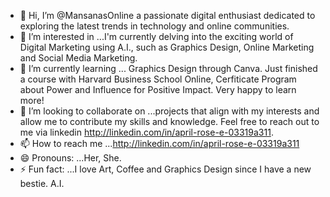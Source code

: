 - 👋 Hi, I’m @MansanasOnline a passionate digital enthusiast dedicated to exploring the latest trends in technology and online communities.
- 👀 I’m interested in ...I'm currently delving into the exciting world of Digital Marketing using A.I., such as Graphics Design, Online Marketing and Social Media Marketing.
- 🌱 I’m currently learning ... Graphics Design through Canva. Just finished a course with Harvard Business School Online, Cerfiticate Program about Power and Influence for Positive Impact. Very happy to learn more!
- 💞️ I’m looking to collaborate on ...projects that align with my interests and allow me to contribute my skills and knowledge. Feel free to reach out to me via linkedin http://linkedin.com/in/april-rose-e-03319a311.
- 📫 How to reach me ...http://linkedin.com/in/april-rose-e-03319a311
- 😄 Pronouns: ...Her, She.
- ⚡ Fun fact: ...I love Art, Coffee and Graphics Design since I have a new bestie. A.I.

<!---
MansanasOnline/MansanasOnline is a ✨ special ✨ repository because its `README.md` (this file) appears on your GitHub profile.
You can click the Preview link to take a look at your changes.
--->
